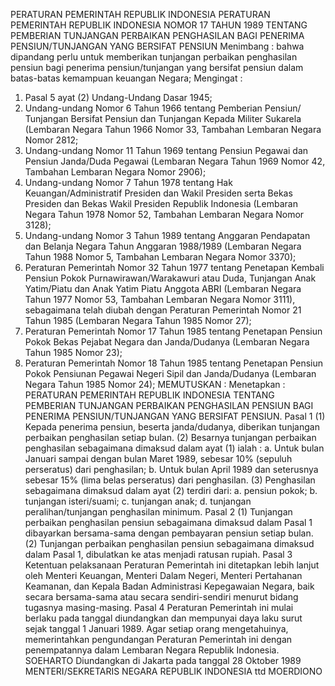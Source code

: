  PERATURAN PEMERINTAH REPUBLIK INDONESIA PERATURAN PEMERINTAH REPUBLIK INDONESIA NOMOR 17 TAHUN 1989 TENTANG PEMBERIAN TUNJANGAN PERBAIKAN PENGHASILAN BAGI PENERIMA PENSIUN/TUNJANGAN YANG BERSIFAT PENSIUN
Menimbang :
 bahwa dipandang perlu untuk memberikan tunjangan perbaikan penghasilan pensiun bagi penerima pensiun/tunjangan yang bersifat pensiun dalam batas-batas kemampuan keuangan Negara;
Mengingat :

1. Pasal 5 ayat (2) Undang-Undang Dasar 1945;
2. Undang-undang Nomor 6 Tahun 1966 tentang Pemberian Pensiun/ Tunjangan Bersifat Pensiun dan Tunjangan Kepada Militer Sukarela (Lembaran Negara Tahun 1966 Nomor 33, Tambahan Lembaran Negara Nomor 2812;
3. Undang-undang Nomor 11 Tahun 1969 tentang Pensiun Pegawai dan Pensiun Janda/Duda Pegawai (Lembaran Negara Tahun 1969 Nomor 42, Tambahan Lembaran Negara Nomor 2906);
4. Undang-undang Nomor 7 Tahun 1978 tentang Hak Keuangan/Administratif Presiden dan Wakil Presiden serta Bekas Presiden dan Bekas Wakil Presiden Republik Indonesia (Lembaran Negara Tahun 1978 Nomor 52, Tambahan Lembaran Negara Nomor 3128);
5. Undang-undang Nomor 3 Tahun 1989 tentang Anggaran Pendapatan dan Belanja Negara Tahun Anggaran 1988/1989 (Lembaran Negara Tahun 1988 Nomor 5, Tambahan Lembaran Negara Nomor 3370);
6. Peraturan Pemerintah Nomor 32 Tahun 1977 tentang Penetapan Kembali Pensiun Pokok Purnawirawan/Warakawuri atau Duda, Tunjangan Anak Yatim/Piatu dan Anak Yatim Piatu Anggota ABRI (Lembaran Negara Tahun 1977 Nomor 53, Tambahan Lembaran Negara Nomor 3111), sebagaimana telah diubah dengan Peraturan Pemerintah Nomor 21 Tahun 1985 (Lembaran Negara Tahun 1985 Nomor 27);
7. Peraturan Pemerintah Nomor 17 Tahun 1985 tentang Penetapan Pensiun Pokok Bekas Pejabat Negara dan Janda/Dudanya (Lembaran Negara Tahun 1985 Nomor 23);
8. Peraturan Pemerintah Nomor 18 Tahun 1985 tentang Penetapan Pensiun Pokok Pensiunan Pegawai Negeri Sipil dan Janda/Dudanya (Lembaran Negara Tahun 1985 Nomor 24);
MEMUTUSKAN :
 Menetapkan : PERATURAN PEMERINTAH REPUBLIK INDONESIA TENTANG PEMBERIAN TUNJANGAN PERBAIKAN PENGHASILAN PENSIUN BAGI PENERIMA PENSIUN/TUNJANGAN YANG BERSIFAT PENSIUN.
Pasal 1
(1) Kepada penerima pensiun, beserta janda/dudanya, diberikan tunjangan perbaikan penghasilan setiap bulan.
(2) Besarnya tunjangan perbaikan penghasilan sebagaimana dimaksud dalam ayat (1) ialah :
a. Untuk bulan Januari sampai dengan bulan Maret 1989, sebesar 10% (sepuluh perseratus) dari penghasilan;
b. Untuk bulan April 1989 dan seterusnya sebesar 15% (lima belas perseratus) dari penghasilan.
(3) Penghasilan sebagaimana dimaksud dalam ayat (2) terdiri dari:
a. pensiun pokok;
b. tunjangan isteri/suami;
c. tunjangan anak;
d. tunjangan peralihan/tunjangan penghasilan minimum.
Pasal 2
(1) Tunjangan perbaikan penghasilan pensiun sebagaimana dimaksud dalam Pasal 1 dibayarkan bersama-sama dengan pembayaran pensiun setiap bulan.
(2) Tunjangan perbaikan penghasilan pensiun sebagaimana dimaksud dalam Pasal 1, dibulatkan ke atas menjadi ratusan rupiah.
Pasal 3
Ketentuan pelaksanaan Peraturan Pemerintah ini ditetapkan lebih lanjut oleh Menteri Keuangan, Menteri Dalam Negeri, Menteri Pertahanan Keamanan, dan Kepala Badan Administrasi Kepegawaian Negara, baik secara bersama-sama atau secara sendiri-sendiri menurut bidang tugasnya masing-masing.
Pasal 4
Peraturan Pemerintah ini mulai berlaku pada tanggal diundangkan dan mempunyai daya laku surut sejak tanggal 1 Januari 1989. Agar setiap orang mengetahuinya, memerintahkan pengundangan Peraturan Pemerintah ini dengan penempatannya dalam Lembaran Negara Republik Indonesia. SOEHARTO Diundangkan di Jakarta pada tanggal 28 Oktober 1989 MENTERI/SEKRETARIS NEGARA REPUBLIK INDONESIA ttd MOERDIONO